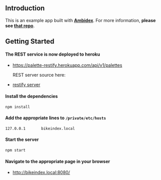 ## Introduction ##

This is an example app built with [**Ambidex**](https://github.com/appsforartists/Ambidex/).  For more information, **please see [that repo](https://github.com/appsforartists/Ambidex/)**.

## Getting Started ##

#### The REST service is now deployed to heroku ####
  - https://palette-restify.herokuapp.com/api/v1/palettes

    REST server source here:
  - [restify server](https://github.com/captainill/palette-restify/)

#### Install the dependencies ####
    npm install

#### Add the appropriate lines to `/private/etc/hosts` ####
    127.0.0.1       bikeindex.local

#### Start the server ###
    npm start

#### Navigate to the appropriate page in your browser ####
 - http://bikeindex.local:8080/


